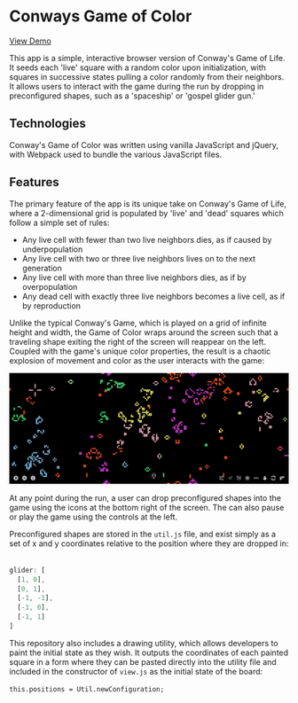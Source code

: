 # Conways Game of Color

[View Demo](http://trevoruptain.com)

This app is a simple, interactive browser version of Conway's Game of Life. It seeds each 'live' square with a random color upon initialization, with squares in successive states pulling a color randomly from their neighbors. It allows users to interact with the game during the run by dropping in preconfigured shapes, such as a 'spaceship' or 'gospel glider gun.'

## Technologies

Conway's Game of Color was written using vanilla JavaScript and jQuery, with Webpack used to bundle the various JavaScript files.

## Features

The primary feature of the app is its unique take on Conway's Game of Life, where a 2-dimensional grid is populated by 'live' and 'dead' squares which follow a simple set of rules:

* Any live cell with fewer than two live neighbors dies, as if caused by underpopulation
* Any live cell with two or three live neighbors lives on to the next generation
* Any live cell with more than three live neighbors dies, as if by overpopulation
* Any dead cell with exactly three live neighbors becomes a live cell, as if by reproduction

Unlike the typical Conway's Game, which is played on a grid of infinite height and width, the Game of Color wraps around the screen such that a traveling shape exiting the right of the screen will reappear on the left. Coupled with the game's unique color properties, the result is a chaotic explosion of movement and color as the user interacts with the game:

![Screenshot](images/game-of-color.png "Screenshot")

At any point during the run, a user can drop preconfigured shapes into the game using the icons at the bottom right of the screen. The can also pause or play the game using the controls at the left.

Preconfigured shapes are stored in the `util.js` file, and exist simply as a set of x and y coordinates relative to the position where they are dropped in:

```javascript

glider: [
  [1, 0],
  [0, 1],
  [-1, -1],
  [-1, 0],
  [-1, 1]
]
```

This repository also includes a drawing utility, which allows developers to paint the initial state as they wish. It outputs the coordinates of each painted square in a form where they can be pasted directly into the utility file and included in the constructor of `view.js` as the initial state of the board:

`this.positions = Util.newConfiguration;`
